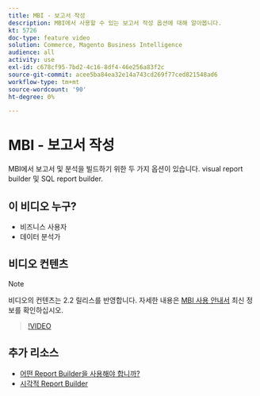 ```yaml
---
title: MBI - 보고서 작성
description: MBI에서 사용할 수 있는 보고서 작성 옵션에 대해 알아봅니다.
kt: 5726
doc-type: feature video
solution: Commerce, Magento Business Intelligence
audience: all
activity: use
exl-id: c678cf95-7bd2-4c16-8df4-46e256a83f2c
source-git-commit: acee5ba84ea32e14a743cd269f77ced821548ad6
workflow-type: tm+mt
source-wordcount: '90'
ht-degree: 0%

---
```


# MBI - 보고서 작성

MBI에서 보고서 및 분석을 빌드하기 위한 두 가지 옵션이 있습니다. visual report builder 및 SQL report builder.

## 이 비디오 누구?

- 비즈니스 사용자
- 데이터 분석가

## 비디오 컨텐츠

>[!NOTE]
>
>비디오의 컨텐츠는 2.2 릴리스를 반영합니다. 자세한 내용은 [MBI 사용 안내서](https://docs.magento.com/mbi/) 최신 정보를 확인하십시오.

>[!VIDEO](https://video.tv.adobe.com/v/35981?quality=12&learn=on)

## 추가 리소스

- [어떤 Report Builder을 사용해야 합니까?](https://docs.magento.com/mbi/data-user/reports/report-builder-options.html)
- [시각적 Report Builder](https://docs.magento.com/mbi/data-user/reports/ess-rpt-build-visual.html)
